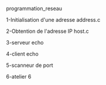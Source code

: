 programmation_reseau

1-Initialisation d'une adresse
address.c

2-Obtention de l'adresse IP
host.c

3-serveur echo

4-client echo

5-scanneur de port

6-atelier 6
